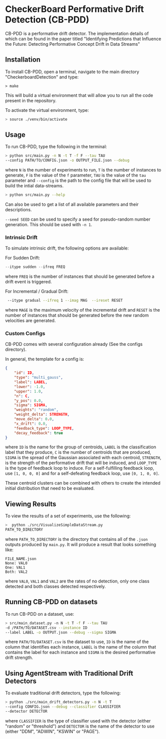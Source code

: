 # CheckerBoard Performative Drift Detection (CB-PDD)

CB-PDD is a performative drift detector. 
The implementation details of which can be found in the paper
titled "Identifying Predictions that Influence the Future: Detecting Performative Concept
Drift in Data Streams"

## Installation

To install CB-PDD, open a terminal, navigate to the main
directory "CheckerboardDetection" and type:

```bask
> make
```

This will build a virtual environment that will allow
you to run all the code present in the repository.

To activate the virtual environment, type:

```bash
> source ./venv/bin/activate
```

## Usage

To run CB-PDD, type the following in the terminal:

```bash
> python src/main.py -n N -t T -f F --tau TAU 
--config PATH/TO/CONFIG.json -o OUTPUT_FILE.json --debug 
```

where `N` is the number of experiments to run, `T` is the
number of instances to generate, `F` is the value
of the `f` parameter, `TAU` is the value of the `tau` parameter
and `--config` is the path to the config file that will be used
to build the intial data-streams.

```bash
> python src/main.py --help 
```

Can also be used to get a list of all available parameters
and their descriptions.

``--seed SEED`` can be used to specify a seed for pseudo-random
number generation. This should be used with `-n 1`.

### Intrinsic Drift

To simulate intrinsic drift, the following options are available:


For Sudden Drift:
```python
--itype sudden --ifreq FREQ
```

where `FREQ` is the number of instances that should be generated
before a drift event is triggered.

For Incremental / Gradual Drift:
```bash
 --itype gradual --ifreq 1 --imag MAG  --ireset RESET
```

where `MAGE` is the maximum velocity of the incremental drift
and `RESET` is the number of instances that should be generated
before the new random velocities are generated.

### Custom Configs

CB-PDD comes with several configuration already (See
the configs directory).

In general, the template for a config is:

```json
{
    "id": ID,
    "type": "multi_gauss",
    "label": LABEL,
    "lower": -1.0,
    "upper": 1.0,
    "n": C,
    "y_pos": 0.0,
    "sigma": SIGMA,
    "weights": "random",
    "weight_delta": STRENGTH,
    "move_delta": 0.0,
    "x_drift": 0.0,
    "feedback_type": LOOP_TYPE,
    "decay_feedback": true
}
```
where `ID` is the name for the group of centroids, `LABEL`
is the classification label that they produce, `C` is the 
number of centroids that are produced, `SIGMA` is the spread
of the Gaussian associated with each centroid, `STRENGTH`,
is the strength of the performative drift that will be induced,
and `LOOP_TYPE` is the type of feedback loop to induce. For a
self-fulfilling feedback loop, use `[1, 0, 0, 0]` and for a 
self-defeating feedback loop, use `[0, 1, 0, 0]`.

These centroid clusters can be combined with others
to create the intended initial distribution that need to be
evaluated.

## Viewing Results

To view the results of a set of experiments, use the following:

```bash
>  python ./src/VisualizeSimpleDataStream.py 
PATH_TO_DIRECTORY 
```

where `PATH_TO_DIRECTORY` is the directory that contains all
of the `.json` outputs produced by `main.py`. It will produce
a result that looks something like:

```text
FILE_NAME.json
None: VAL0
One: VAL1
Both: VAL2
```

where `VAL0`, `VAL1` and `VAL2` are the rates of no detection, 
only one class detected and both classes detected respectively.

## Running CB-PDD on datasets

To run CB-PDD on a dataset, use:

```bash
> src/main_dataset.py -n N -t T -f F --tau TAU 
-d /PATH/TO/DATASET.csv --instance ID 
--label LABEL -o OUTPUT.json --debug --sigma SIGMA
```

where `PATH/TO/DATASET.csv` is the dataset to use,
`ID` is the name of the column that identifies each instance,
`LABEL` is the name of the column that contains the label
for each instance and `SIGMA` is the desired performative
drift strength.

## Using AgentStream with Traditional Drift Detectors

To evaluate traditional drift detectors, type the following:

```bash
> python ./src/main_drift_detectors.py -n N -t T 
--config CONFIG.json --debug --classifier CLASSIFIER 
--detector DETECTOR
```

where `CLASSIFIER` is the type of classifier used with the detector
(either "random" or "threshold") and `DETECTOR` is the name
of the detector to use (either "DDM", "ADWIN", "KSWIN" or
"PAGE").